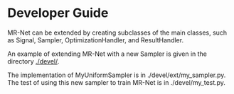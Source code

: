 # Developer Guide

MR-Net can be extended by creating subclasses of the main classes, such as Signal, Sampler, OptimizationHandler, and ResultHandler.

An example of extending MR-Net with a new Sampler is given in the directory [./devel/](https://github.com/visgraf/mrnet/tree/main/devel). 

The implementation of MyUniformSampler is in ./devel/ext/my_sampler.py. The test of using this new sampler to train MR-Net is in ./devel/my_test.py.